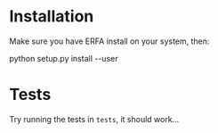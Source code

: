 Installation
============

Make sure you have ERFA install on your system, then:

python setup.py install --user

Tests
=====

Try running the tests in ``tests``, it should work...